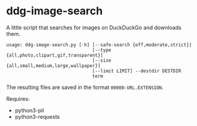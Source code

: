 # ddg-image-search
A little script that searches for images on DuckDuckGo and downloads them.

```
usage: ddg-image-search.py [-h] [--safe-search {off,moderate,strict}]
                                [--type {all,photo,clipart,gif,transparent}]
                                [--size {all,small,medium,large,wallpaper}]
                                [--limit LIMIT] --destdir DESTDIR
                                term
```

The resulting files are saved in the format `00000-URL.EXTENSION`.

Requires:

 * python3-pil
 * python3-requests
